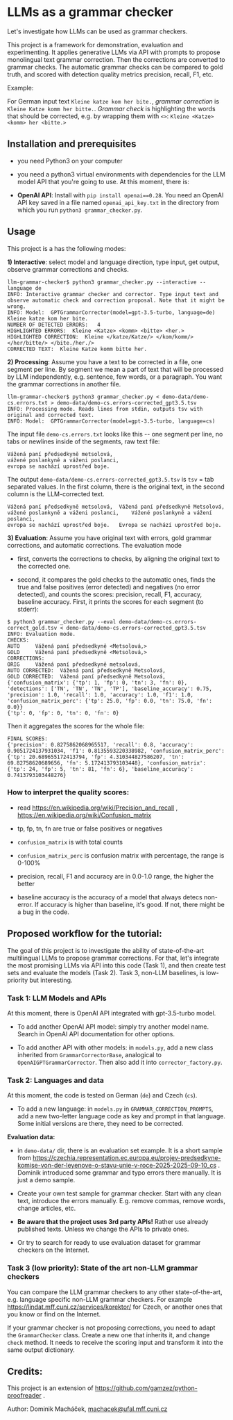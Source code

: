 # LLMs as a grammar checker

Let's investigate how LLMs can be used as grammar checkers. 

This project is a framework for demonstration, evaluation and experimenting. It applies generative LLMs via API with prompts to propose monolingual text grammar correction. Then the corrections are converted to grammar checks. The automatic grammar checks can be compared to gold truth, and scored with detection quality metrics precision, recall, F1, etc.

Example: 

For German input text `Kleine katze kom her bite.`, *grammar correction* is `Kleine Katze komm her bitte.`. *Grammar check* is highlighting the words that should be corrected, e.g. by wrapping them with `<>`: `Kleine <Katze> <komm> her <bitte.>`

## Installation and prerequisites

- you need Python3 on your computer

- you need a python3 virtual environments with dependencies for the LLM model API that you're going to use. At this moment, there is:

-  **OpenAI API**: Install with `pip install openai==0.28`. You need an OpenAI API key saved in a file named `openai_api_key.txt` in the directory from which you run `python3 grammar_checker.py`.

## Usage

This project is a has the following modes:

**1) Interactive**: select model and language direction, type input, get output, observe grammar corrections and checks. 

```
llm-grammar-checker$ python3 grammar_checker.py --interactive --language de
INFO: Interactive grammar checker and corrector. Type input text and observe automatic check and correction proposal. Note that it might be wrong.
INFO: Model:  GPTGrammarCorrector(model=gpt-3.5-turbo, language=de)
Kleine katze kom her bite.
NUMBER OF DETECTED ERRORS:	 4
HIGHLIGHTED ERRORS:	 Kleine <Katze> <komm> <bitte> <her.>
HIGHLIGHTED CORRECTION:	 Kleine </katze/Katze/> </kom/komm/> </her/bitte/> </bite./her./>
CORRECTED TEXT:	 Kleine Katze komm bitte her.
```

 **2) Processing**: Assume you have a text to be corrected in a file, one segment per line. By segment we mean a part of text that will be processed by LLM independently, e.g. sentence, few words, or a paragraph. You want the grammar corrections in another file.

```
llm-grammar-checker$ python3 grammar_checker.py < demo-data/demo-cs.errors.txt > demo-data/demo-cs.errors-corrected_gpt3.5.tsv
INFO: Processing mode. Reads lines from stdin, outputs tsv with original and corrected text.
INFO: Model:  GPTGrammarCorrector(model=gpt-3.5-turbo, language=cs)
```

The input file `demo-cs.errors.txt` looks like this -- one segment per line, no tabs or newlines inside of the segments, raw text file:

```
Vážená paní předsedkyně metsolová,
vážené poslankyně a váženi poslanci,
evropa se nachází uprostřed boje.
```

The output `demo-data/demo-cs.errors-corrected_gpt3.5.tsv` is `tsv` = tab separated values. In the first column, there is the original text, in the second column is the LLM-corrected text.

```
Vážená paní předsedkyně metsolová,	Vážená paní předsedkyně Metsolová,
vážené poslankyně a váženi poslanci,	Vážené poslankyně a vážení poslanci,
evropa se nachází uprostřed boje.	Evropa se nachází uprostřed boje.
```

**3) Evaluation**: Assume you have original text with errors, gold grammar corrections, and automatic corrections. The evaluation mode 

- first, converts the corrections to checks, by aligning the original text to the corrected one. 

- second, it compares the gold checks to the automatic ones, finds the true and false positives (error detected) and negatives (no error detected), and counts the scores: precision, recall, F1, accuracy, baseline accuracy. First, it prints the scores for each segment (to stderr):

```
$ python3 grammar_checker.py --eval demo-data/demo-cs.errors-correct_gold.tsv < demo-data/demo-cs.errors-corrected_gpt3.5.tsv
INFO: Evaluation mode.
CHECKS:
AUTO	 Vážená paní předsedkyně <Metsolová,>
GOLD	 Vážená paní předsedkyně <Metsolová,>
CORRECTIONS:
ORIG	 Vážená paní předsedkyně metsolová,
AUTO CORRECTED:	 Vážená paní předsedkyně Metsolová,
GOLD CORRECTED:	 Vážená paní předsedkyně Metsolová,
{'confusion_matrix': {'tp': 1, 'fp': 0, 'tn': 3, 'fn': 0}, 'detections': ['TN', 'TN', 'TN', 'TP'], 'baseline_accuracy': 0.75, 'precision': 1.0, 'recall': 1.0, 'accuracy': 1.0, 'f1': 1.0, 'confusion_matrix_perc': {'tp': 25.0, 'fp': 0.0, 'tn': 75.0, 'fn': 0.0}}
{'tp': 0, 'fp': 0, 'tn': 0, 'fn': 0}
```

Then it aggregates the scores for the whole file:

```
FINAL SCORES:
{'precision': 0.8275862068965517, 'recall': 0.8, 'accuracy': 0.9051724137931034, 'f1': 0.8135593220338982, 'confusion_matrix_perc': {'tp': 20.689655172413794, 'fp': 4.310344827586207, 'tn': 69.82758620689656, 'fn': 5.172413793103448}, 'confusion_matrix': {'tp': 24, 'fp': 5, 'tn': 81, 'fn': 6}, 'baseline_accuracy': 0.7413793103448276}
```


### How to interpret the quality scores:

- read https://en.wikipedia.org/wiki/Precision_and_recall , https://en.wikipedia.org/wiki/Confusion_matrix

- tp, fp, tn, fn are true or false positives or negatives

- `confusion_matrix` is with total counts

- `confusion_matrix_perc` is confusion matrix with percentage, the range is 0-100%

- precision, recall, F1 and accuracy are in 0.0-1.0 range, the higher the better

- baseline accuracy is the accuracy of a model that always detecs non-error. If accuracy is higher than baseline, it's good. If not, there might be a bug in the code.

## Proposed workflow for the tutorial:

The goal of this project is to investigate the ability of state-of-the-art multilingual LLMs to propose grammar corrections. For that, let's integrate the most promising LLMs via API into this code (Task 1), and then create test sets and evaluate the models (Task 2). Task 3, non-LLM baselines, is low-priority but interesting. 

### Task 1: LLM Models and APIs

At this moment, there is OpenAI API integrated with gpt-3.5-turbo model. 

- To add another OpenAI API model: simply try another model name. Search in OpenAI API documentation for other options.

- To add another API with other models: in `models.py`, add a new class inherited from `GrammarCorrectorBase`, analogical to `OpenAIGPTGrammarCorrector`. Then also add it into `corrector_factory.py`.

### Task 2: Languages and data

At this moment, the code is tested on German (`de`) and Czech (`cs`).

- To add a new language: in `models.py` in `GRAMMAR_CORRECTION_PROMPTS`, add a new two-letter language code as key and prompt in that language. Some initial versions are there, they need to be corrected.

**Evaluation data:** 

- in `demo-data/` dir, there is an evaluation set example. It is a short sample from https://czechia.representation.ec.europa.eu/projev-predsedkyne-komise-von-der-leyenove-o-stavu-unie-v-roce-2025-2025-09-10_cs . Dominik introduced some grammar and typo errors there manually. It is just a demo sample.

- Create your own test sample for grammar checker. Start with any clean text, introduce the errors manually. E.g. remove commas, remove words, change articles, etc.

- **Be aware that the project uses 3rd party APIs!** Rather use already published texts. Unless we change the APIs to private ones.

- Or try to search for ready to use evaluation dataset for grammar checkers on the Internet.

### Task 3 (low priority): State of the art non-LLM grammar checkers

You can compare the LLM grammar checkers to any other state-of-the-art, e.g. language specific non-LLM grammar checkers. For example https://lindat.mff.cuni.cz/services/korektor/ for Czech, or another ones that you know or find on the Internet.

If your grammar checker is not proposing corrections, you need to adapt the `GrammarChecker` class. Create a new one that inherits it, and change `check` method. It needs to receive the scoring input and transform it into the same output dictionary.



## Credits:

This project is an extension of https://github.com/gamzez/python-proofreader .

Author: Dominik Macháček, machacek@ufal.mff.cuni.cz
